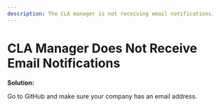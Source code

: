 ```yaml
---
description: The CLA manager is not receiving email notifications.
---
```


# CLA Manager Does Not Receive Email Notifications

**Solution:**

Go to GitHub and make sure your company has an email address.

